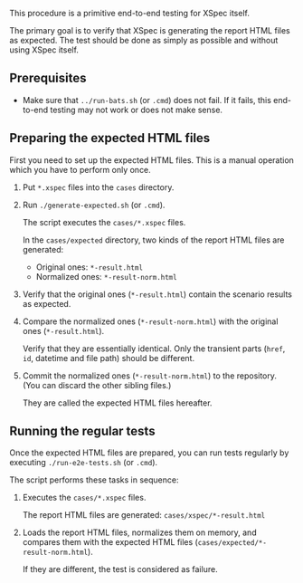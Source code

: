 This procedure is a primitive end-to-end testing for XSpec itself.

The primary goal is to verify that XSpec is generating the report HTML files as expected. The test should be done as simply as possible and without using XSpec itself.

## Prerequisites

* Make sure that `../run-bats.sh` (or `.cmd`) does not fail. If it fails, this end-to-end testing may not work or does not make sense.

## Preparing the expected HTML files

First you need to set up the expected HTML files. This is a manual operation which you have to perform only once.

1. Put `*.xspec` files into the `cases` directory.

1. Run `./generate-expected.sh` (or `.cmd`).

	The script executes the `cases/*.xspec` files.
	
	In the `cases/expected` directory, two kinds of the report HTML files are generated:
	
	* Original ones: `*-result.html`
	* Normalized ones: `*-result-norm.html`
	
1. Verify that the original ones (`*-result.html`) contain the scenario results as expected.

1. Compare the normalized ones (`*-result-norm.html`) with the original ones (`*-result.html`).

	Verify that they are essentially identical. Only the transient parts (`href`, `id`, datetime and file path) should be different.

1. Commit the normalized ones (`*-result-norm.html`) to the repository. (You can discard the other sibling files.)

	They are called the expected HTML files hereafter.

## Running the regular tests

Once the expected HTML files are prepared, you can run tests regularly by executing `./run-e2e-tests.sh` (or `.cmd`).

The script performs these tasks in sequence:

1. Executes the `cases/*.xspec` files.

	The report HTML files are generated: `cases/xspec/*-result.html`

1. Loads the report HTML files, normalizes them on memory, and compares them with the expected HTML files (`cases/expected/*-result-norm.html`).

	If they are different, the test is considered as failure.

